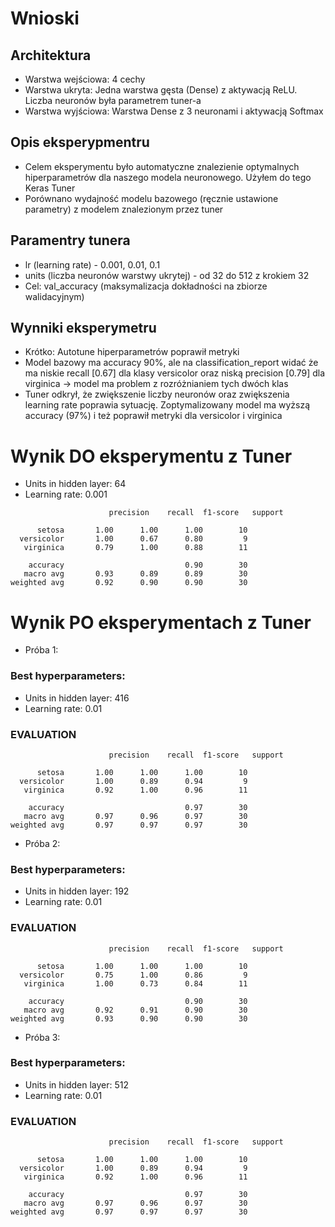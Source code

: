 # Wnioski
## Architektura
- Warstwa wejściowa: 4 cechy 
- Warstwa ukryta: Jedna warstwa gęsta (Dense) z aktywacją ReLU. Liczba neuronów była parametrem tuner-a
- Warstwa wyjściowa: Warstwa Dense z 3 neuronami i aktywacją Softmax

## Opis eksperypmentru
- Celem eksperymentu było automatyczne znalezienie optymalnych hiperparametrów dla naszego modela neuronowego. Użyłem do tego Keras Tuner
- Porównano wydajność modelu bazowego (ręcznie ustawione parametry) z modelem znalezionym przez tuner

## Paramentry tunera
- lr (learning rate) - 0.001, 0.01, 0.1
- units (liczba neuronów warstwy ukrytej) - od 32 do 512 z krokiem 32
- Cel: val_accuracy (maksymalizacja dokładności na zbiorze walidacyjnym)

## Wynniki eksperymetru
- Krótko: Autotune hiperparametrów poprawił metryki
- Model bazowy ma accuracy 90%, ale na classification_report widać że ma niskie recall [0.67] dla klasy versicolor oraz niską precision [0.79] dla virginica -> model ma problem z rozróżnianiem tych dwóch klas 
- Tuner odkrył, że zwiększenie liczby neuronów oraz zwiększenia learning rate poprawia sytuację. Zoptymalizowany model ma wyższą accuracy (97%) i też poprawił metryki dla versicolor i virginica 

# Wynik DO eksperymentu z Tuner 
- Units in hidden layer: 64
- Learning rate: 0.001

```
                      precision    recall  f1-score   support

      setosa       1.00      1.00      1.00        10
  versicolor       1.00      0.67      0.80         9
   virginica       0.79      1.00      0.88        11

    accuracy                           0.90        30
   macro avg       0.93      0.89      0.89        30
weighted avg       0.92      0.90      0.90        30
```

# Wynik PO eksperymentach z Tuner 
- Próba 1:

### Best hyperparameters:
- Units in hidden layer: 416
- Learning rate: 0.01
### EVALUATION
```
                      precision    recall  f1-score   support

      setosa       1.00      1.00      1.00        10
  versicolor       1.00      0.89      0.94         9
   virginica       0.92      1.00      0.96        11

    accuracy                           0.97        30
   macro avg       0.97      0.96      0.97        30
weighted avg       0.97      0.97      0.97        30
```

- Próba 2:

### Best hyperparameters:
- Units in hidden layer: 192
- Learning rate: 0.01
### EVALUATION
```
                      precision    recall  f1-score   support

      setosa       1.00      1.00      1.00        10
  versicolor       0.75      1.00      0.86         9
   virginica       1.00      0.73      0.84        11

    accuracy                           0.90        30
   macro avg       0.92      0.91      0.90        30
weighted avg       0.93      0.90      0.90        30
```

- Próba 3:

### Best hyperparameters:
- Units in hidden layer: 512
- Learning rate: 0.01
### EVALUATION
```
                      precision    recall  f1-score   support

      setosa       1.00      1.00      1.00        10
  versicolor       1.00      0.89      0.94         9
   virginica       0.92      1.00      0.96        11

    accuracy                           0.97        30
   macro avg       0.97      0.96      0.97        30
weighted avg       0.97      0.97      0.97        30
```